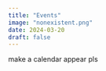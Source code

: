 ```yaml
---
title: "Events"
image: "nonexistent.png"
date: 2024-03-20
draft: false
---
```


make a calendar appear pls